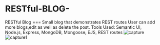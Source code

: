 # RESTful-BLOG-
RESTful Blog === Small blog that demonstrates REST routes 
User can add more blogs,edit as well as delete the post.
Tools Used: Semantic UI, Node.js, Express, MongoDB, Mongoose, EJS, REST routes
![capture](https://user-images.githubusercontent.com/29175156/41851662-a0398844-7856-11e8-9666-5a5aeb55dd36.JPG)
![capture1](https://user-images.githubusercontent.com/29175156/41851685-b363457c-7856-11e8-9301-e1d492d73895.JPG)
